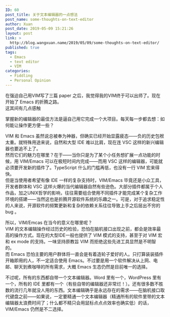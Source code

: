 ```yaml
---
ID: 60
post_title: 关于文本编辑器的一点想法
post_name: some-thoughts-on-text-editor
author: Xuan
post_date: 2019-05-09 15:21:26
layout: post
link: >
  http://blog.wangxuan.name/2019/05/09/some-thoughts-on-text-editor/
published: true
tags:
  - Emacs
  - text editor
  - VIM
categories:
  - Fiddling
  - Personal Opinion
---
```

在强迫自己用VIM写了三篇 paper 之后，我觉得我的VIM终于可以出师了。现在开始了 Emacs 的折腾之路。  
这其间有几点感触

掌握新的编辑器的最佳方法是逼自己用它完成一个大项目。每天每一步都去想：如何能让操作更方便一些？

VIM 和 Emacs 虽然说总被奉为神器，但确实已经开始显露疲态——负的历史包袱太重。就特殊用途来说，自然和大型 IDE 难以比肩，现在连 VSC 这样的新兴编辑器也要追不上了。  
然而它们的魅力在哪里？在于——当你只是为了某个小任务想扩展一点功能的时候，用 VIM/Emacs 可以在极短时间内完成——而用 VSC 这样的编辑器，可能就必须要开发新的插件了。TypeScript 什么的门槛再低，也没有一行 VIM 宏来得快。  
但是当使用者希望有像 IDE 一样的复杂支持时，VIM/Emacs 毕竟还是小众工具，开发者群体和 VSC 这样火爆的当代编辑器自然有些逊色。大部分插件都属于个人作品，加之UNIX哲学的影响，往往需要组合使用不同插件才能完成某个复杂工作环境的搭建——当然这也是折腾开源软件系统的乐趣之一。可是，对于追求稳定性的人来说，开源软件的频繁更新和复杂的依赖关系往往导致上手之后层出不穷的 bug 。

所以，VIM/Emcas 在当今的意义在哪里呢？  
VIM 的文本编辑操作经过历史的检验，恐怕在脑机接口出现之前，都会是效率最高的操作方式。现在的大型IDE一般也提供了 VIM 模式的支持，甚至于对 VIM 宏和 ex mode 的支持。一味坚持原教旨 VIM 而拒绝这些先进工具显然是不明智的。  
而 Emacs 恐怕主要的用户群体将一直会是有着造轮子爱好的人。只打算装装插件开箱即用的人，不一定适合使用 Emacs。不过要是用一个软件解决从上网、电邮、聊天到煮咖啡的所有需求，大概 Emacs 生态仍然是目前唯一的选择。  

不过呢，所有的东西都自带一个文本编辑器。Word 里有一个，WordPress 里有一个，所有的 IDE 里都有一个（有些自带的编辑器还非常烂！）。还有很多数不胜数的流行几年就没人用的东西。文本编辑确乎是永远存在的需求——在脑机接口取代键盘之前——如果说，一定要精通一个文本编辑器（精通所有的软件里带的文本编辑器太浪费时间了；什么都不精只会用鼠标点点点效率也确实低）的话，VIM/Emacs 仍然是不二选择。